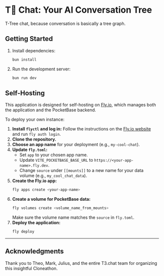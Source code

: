 # T🌳 Chat: Your AI Conversation Tree

T-Tree chat, because conversation is basically a tree graph.

## Getting Started

1.  Install dependencies:
    ```bash
    bun install
    ```
2.  Run the development server:
    ```bash
    bun run dev
    ```

## Self-Hosting

This application is designed for self-hosting on [Fly.io](https://fly.io), which manages both the application and the PocketBase backend.

To deploy your own instance:

1.  **Install `flyctl` and log in:** Follow the instructions on the [Fly.io website](https://fly.io/docs/hands-on/install-flyctl/) and run `fly auth login`.
2.  **Clone the repository.**
3.  **Choose an app name** for your deployment (e.g., `my-cool-chat`).
4.  **Update `fly.toml`:**
    - Set `app` to your chosen app name.
    - Update `VITE_POCKETBASE_BASE_URL` to `https://<your-app-name>.fly.dev`.
    - Change `source` under `[[mounts]]` to a new name for your data volume (e.g., `my_cool_chat_data`).
5.  **Create the Fly.io app:**
    ```bash
    fly apps create <your-app-name>
    ```
6.  **Create a volume for PocketBase data:**
    ```bash
    fly volumes create <volume_name_from_mounts>
    ```
    Make sure the volume name matches the `source` in `fly.toml`.
7.  **Deploy the application:**
    ```bash
    fly deploy
    ```

---

## Acknowledgments

Thank you to Theo, Mark, Julius, and the entire T3.chat team for organizing this insightful Cloneathon.
